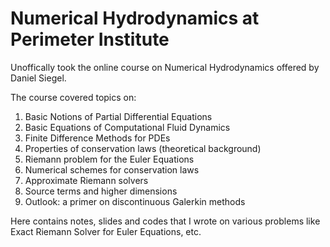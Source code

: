 # Numerical Hydrodynamics at Perimeter Institute

Unoffically took the online course on Numerical Hydrodynamics offered by Daniel Siegel.

The course covered topics on:
1. Basic Notions of Partial Differential Equations
2. Basic Equations of Computational Fluid Dynamics
3. Finite Difference Methods for PDEs
4. Properties of conservation laws (theoretical background)
5. Riemann problem for the Euler Equations
6. Numerical schemes for conservation laws
7. Approximate Riemann solvers
8. Source terms and higher dimensions
9. Outlook: a primer on discontinuous Galerkin methods

Here contains notes, slides and codes that I wrote on various problems like Exact Riemann Solver for Euler Equations, etc.

[Daniel Siegel]: <https://perimeterinstitute.ca/people/daniel-siegel>
